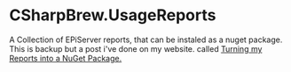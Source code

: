 # CSharpBrew.UsageReports
A Collection of EPiServer reports, that can be instaled as a nuget package. This is backup but a post i've done on my website. called [Turning my Reports into a NuGet Package.](http://www.paulgraham.tv/turning-my-reports-into-a-nuget-package/)
